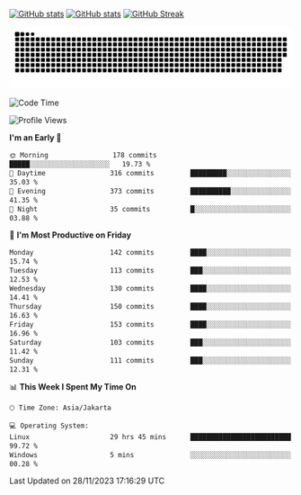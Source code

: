 [![GitHub stats](https://github-readme-stats.vercel.app/api?username=aurelioklv&card_width=500&show_icons=true&rank_icon=github&theme=solarized-dark#gh-dark-mode-only)](https://github.com/anuraghazra/github-readme-stats#gh-dark-mode-only)
[![GitHub stats](https://github-readme-stats.vercel.app/api?username=aurelioklv&card_width=500&show_icons=true&rank_icon=github&theme=buefy#gh-light-mode-only)](https://github.com/anuraghazra/github-readme-stats#gh-light-mode-only)
[![GitHub Streak](https://streak-stats.demolab.com/?user=aurelioklv&card_width=336&theme=solarized-dark)](https://git.io/streak-stats)

<picture>
  <source media="(prefers-color-scheme: dark)" srcset="https://raw.githubusercontent.com/aurelioklv/aurelioklv/snake-output/github-contribution-grid-snake-dark.svg">
  <source media="(prefers-color-scheme: light)" srcset="https://raw.githubusercontent.com/aurelioklv/aurelioklv/snake-output/github-contribution-grid-snake.svg">
  <img alt="github contribution grid snake animation" src="https://raw.githubusercontent.com/aurelioklv/aurelioklv/snake-output/github-contribution-grid-snake.svg">
</picture>

<!--START_SECTION:waka-->
![Code Time](http://img.shields.io/badge/Code%20Time-296%20hrs%209%20mins-blue)

![Profile Views](http://img.shields.io/badge/Profile%20Views-53-blue)

**I'm an Early 🐤** 

```text
🌞 Morning                178 commits         █████░░░░░░░░░░░░░░░░░░░░   19.73 % 
🌆 Daytime                316 commits         █████████░░░░░░░░░░░░░░░░   35.03 % 
🌃 Evening                373 commits         ██████████░░░░░░░░░░░░░░░   41.35 % 
🌙 Night                  35 commits          █░░░░░░░░░░░░░░░░░░░░░░░░   03.88 % 
```
📅 **I'm Most Productive on Friday** 

```text
Monday                   142 commits         ████░░░░░░░░░░░░░░░░░░░░░   15.74 % 
Tuesday                  113 commits         ███░░░░░░░░░░░░░░░░░░░░░░   12.53 % 
Wednesday                130 commits         ████░░░░░░░░░░░░░░░░░░░░░   14.41 % 
Thursday                 150 commits         ████░░░░░░░░░░░░░░░░░░░░░   16.63 % 
Friday                   153 commits         ████░░░░░░░░░░░░░░░░░░░░░   16.96 % 
Saturday                 103 commits         ███░░░░░░░░░░░░░░░░░░░░░░   11.42 % 
Sunday                   111 commits         ███░░░░░░░░░░░░░░░░░░░░░░   12.31 % 
```


📊 **This Week I Spent My Time On** 

```text
🕑︎ Time Zone: Asia/Jakarta

💻 Operating System: 
Linux                    29 hrs 45 mins      █████████████████████████   99.72 % 
Windows                  5 mins              ░░░░░░░░░░░░░░░░░░░░░░░░░   00.28 % 
```


 Last Updated on 28/11/2023 17:16:29 UTC
<!--END_SECTION:waka-->
